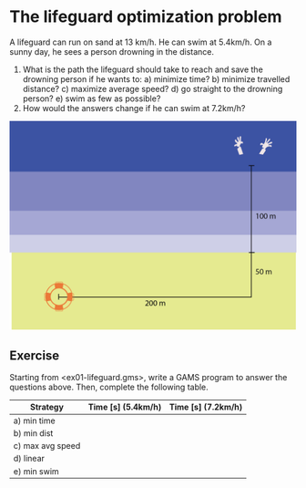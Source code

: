 # The lifeguard optimization problem

A lifeguard can run on sand at 13 km/h. He can swim at 5.4km/h. On a sunny day, he sees a person drowning in the distance.

1.  What is the path the lifeguard should take to reach and save the drowning person if he wants to: a) minimize time? b) minimize travelled distance? c) maximize average speed? d) go straight to the drowning person? e) swim as few as possible?
2.  How would the answers change if he can swim at 7.2km/h?

![img](img/ex01.png)


## Exercise

Starting from <ex01-lifeguard.gms>, write a GAMS program to answer the questions above. Then, complete the following table.

| Strategy         | Time [s] (5.4km/h) | Time [s] (7.2km/h) |
|---------------- |------------------ |------------------ |
| a) min time      |                    |                    |
| b) min dist      |                    |                    |
| c) max avg speed |                    |                    |
| d) linear        |                    |                    |
| e) min swim      |                    |                    |
